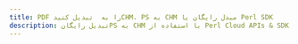 ---title: PDF را به  تبدیل کنیدCHM، PS به CHM مبدل رایگان یا Perl SDKdescription: تبدیل رایگانPS به CHM با استفاده از Perl Cloud APIs & SDK همچنین اسناد PDF را در Cloud ایجاد، ویرایش و رندر کنید.---